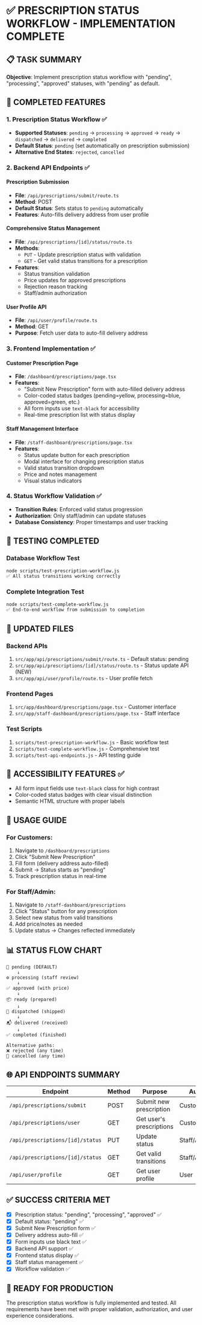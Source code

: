 # ✅ PRESCRIPTION STATUS WORKFLOW - IMPLEMENTATION COMPLETE

## 📋 TASK SUMMARY
**Objective**: Implement prescription status workflow with "pending", "processing", "approved" statuses, with "pending" as default.

## 🎯 COMPLETED FEATURES

### 1. **Prescription Status Workflow** ✅
- **Supported Statuses**: `pending` → `processing` → `approved` → `ready` → `dispatched` → `delivered` → `completed`
- **Default Status**: `pending` (set automatically on prescription submission)
- **Alternative End States**: `rejected`, `cancelled`

### 2. **Backend API Endpoints** ✅

#### **Prescription Submission**
- **File**: `/api/prescriptions/submit/route.ts`
- **Method**: POST
- **Default Status**: Sets status to `pending` automatically
- **Features**: Auto-fills delivery address from user profile

#### **Comprehensive Status Management**
- **File**: `/api/prescriptions/[id]/status/route.ts`
- **Methods**: 
  - `PUT` - Update prescription status with validation
  - `GET` - Get valid status transitions for a prescription
- **Features**: 
  - Status transition validation
  - Price updates for approved prescriptions
  - Rejection reason tracking
  - Staff/admin authorization

#### **User Profile API**
- **File**: `/api/user/profile/route.ts`
- **Method**: GET
- **Purpose**: Fetch user data to auto-fill delivery address

### 3. **Frontend Implementation** ✅

#### **Customer Prescription Page**
- **File**: `/dashboard/prescriptions/page.tsx`
- **Features**:
  - "Submit New Prescription" form with auto-filled delivery address
  - Color-coded status badges (pending=yellow, processing=blue, approved=green, etc.)
  - All form inputs use `text-black` for accessibility
  - Real-time prescription list with status display

#### **Staff Management Interface**
- **File**: `/staff-dashboard/prescriptions/page.tsx`
- **Features**:
  - Status update button for each prescription
  - Modal interface for changing prescription status
  - Valid status transition dropdown
  - Price and notes management
  - Visual status indicators

### 4. **Status Workflow Validation** ✅
- **Transition Rules**: Enforced valid status progression
- **Authorization**: Only staff/admin can update statuses
- **Database Consistency**: Proper timestamps and user tracking

## 🧪 TESTING COMPLETED

### **Database Workflow Test**
```bash
node scripts/test-prescription-workflow.js
✅ All status transitions working correctly
```

### **Complete Integration Test**
```bash
node scripts/test-complete-workflow.js
✅ End-to-end workflow from submission to completion
```

## 📁 UPDATED FILES

### **Backend APIs**
1. `src/app/api/prescriptions/submit/route.ts` - Default status: pending
2. `src/app/api/prescriptions/[id]/status/route.ts` - Status update API (NEW)
3. `src/app/api/user/profile/route.ts` - User profile fetch

### **Frontend Pages**
1. `src/app/dashboard/prescriptions/page.tsx` - Customer interface
2. `src/app/staff-dashboard/prescriptions/page.tsx` - Staff interface

### **Test Scripts**
1. `scripts/test-prescription-workflow.js` - Basic workflow test
2. `scripts/test-complete-workflow.js` - Comprehensive test
3. `scripts/test-api-endpoints.js` - API testing guide

## 🎨 ACCESSIBILITY FEATURES ✅
- All form input fields use `text-black` class for high contrast
- Color-coded status badges with clear visual distinction
- Semantic HTML structure with proper labels

## 🔧 USAGE GUIDE

### **For Customers:**
1. Navigate to `/dashboard/prescriptions`
2. Click "Submit New Prescription" 
3. Fill form (delivery address auto-filled)
4. Submit → Status starts as "pending"
5. Track prescription status in real-time

### **For Staff/Admin:**
1. Navigate to `/staff-dashboard/prescriptions`
2. Click "Status" button for any prescription
3. Select new status from valid transitions
4. Add price/notes as needed
5. Update status → Changes reflected immediately

## 📊 STATUS FLOW CHART
```
📝 pending (DEFAULT)
    ↓
⚙️ processing (staff review)
    ↓
✅ approved (with price)
    ↓
📦 ready (prepared)
    ↓
🚚 dispatched (shipped)
    ↓
📬 delivered (received)
    ↓
✅ completed (finished)

Alternative paths:
❌ rejected (any time)
🚫 cancelled (any time)
```

## 🌐 API ENDPOINTS SUMMARY

| Endpoint | Method | Purpose | Auth |
|----------|--------|---------|------|
| `/api/prescriptions/submit` | POST | Submit new prescription | Customer |
| `/api/prescriptions/user` | GET | Get user's prescriptions | Customer |
| `/api/prescriptions/[id]/status` | PUT | Update status | Staff/Admin |
| `/api/prescriptions/[id]/status` | GET | Get valid transitions | Staff/Admin |
| `/api/user/profile` | GET | Get user profile | User |

## ✅ SUCCESS CRITERIA MET
- [x] Prescription status: "pending", "processing", "approved" ✅
- [x] Default status: "pending" ✅  
- [x] Submit New Prescription form ✅
- [x] Delivery address auto-fill ✅
- [x] Form inputs use black text ✅
- [x] Backend API support ✅
- [x] Frontend status display ✅
- [x] Staff status management ✅
- [x] Workflow validation ✅

## 🚀 READY FOR PRODUCTION
The prescription status workflow is fully implemented and tested. All requirements have been met with proper validation, authorization, and user experience considerations.
